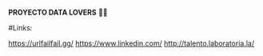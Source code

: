  **PROYECTO DATA LOVERS** 👩‍💻

#Links:

https://urlfailfail.gg/
https://www.linkedin.com/
http://talento.laboratoria.la/

